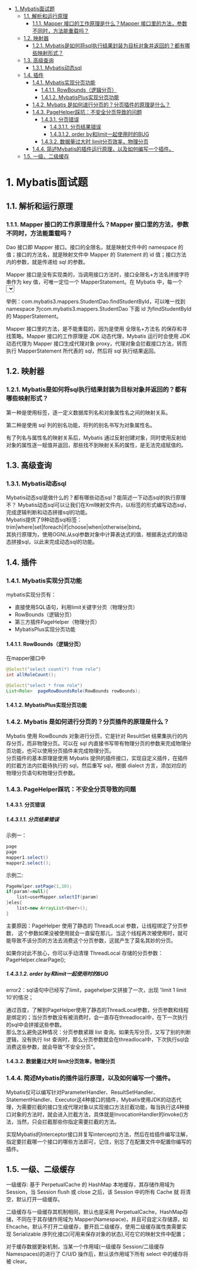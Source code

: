 
<!-- TOC -->

- [1. Mybatis面试题](#1-mybatis面试题)
    - [1.1. 解析和运行原理](#11-解析和运行原理)
        - [1.1.1. Mapper 接口的工作原理是什么？Mapper 接口里的方法，参数不同时，方法能重载吗？](#111-mapper-接口的工作原理是什么mapper-接口里的方法参数不同时方法能重载吗)
    - [1.2. 映射器](#12-映射器)
        - [1.2.1. Mybatis是如何将sql执行结果封装为目标对象并返回的？都有哪些映射形式？](#121-mybatis是如何将sql执行结果封装为目标对象并返回的都有哪些映射形式)
    - [1.3. 高级查询](#13-高级查询)
        - [1.3.1. Mybatis动态sql](#131-mybatis动态sql)
    - [1.4. 插件](#14-插件)
        - [1.4.1. Mybatis实现分页功能](#141-mybatis实现分页功能)
            - [1.4.1.1. RowBounds（逻辑分页）](#1411-rowbounds逻辑分页)
            - [1.4.1.2. MybatisPlus实现分页功能](#1412-mybatisplus实现分页功能)
        - [1.4.2. Mybatis 是如何进行分页的？分页插件的原理是什么？](#142-mybatis-是如何进行分页的分页插件的原理是什么)
        - [1.4.3. PageHelper踩坑：不安全分页导致的问题](#143-pagehelper踩坑不安全分页导致的问题)
            - [1.4.3.1. 分页错误](#1431-分页错误)
                - [1.4.3.1.1. 分页结果错误](#14311-分页结果错误)
                - [1.4.3.1.2. order by和limit一起使用时的BUG](#14312-order-by和limit一起使用时的bug)
            - [1.4.3.2. 数据量过大时 limit分页效率，物理分页](#1432-数据量过大时-limit分页效率物理分页)
        - [1.4.4. 简述Mybatis的插件运行原理，以及如何编写一个插件。](#144-简述mybatis的插件运行原理以及如何编写一个插件)
    - [1.5. 一级、二级缓存](#15-一级二级缓存)

<!-- /TOC -->

# 1. Mybatis面试题

<!-- 
MyBatis面试题
https://blog.csdn.net/ThinkWon/article/details/101292950
-->


## 1.1. 解析和运行原理

### 1.1.1. Mapper 接口的工作原理是什么？Mapper 接口里的方法，参数不同时，方法能重载吗？
Dao 接口即 Mapper 接口。接口的全限名，就是映射文件中的 namespace 的值；接口的方法名，就是映射文件中 Mapper 的 Statement 的 id 值；接口方法内的参数，就是传递给 sql 的参数。

Mapper 接口是没有实现类的，当调用接口方法时，接口全限名+方法名拼接字符串作为 key 值，可唯一定位一个 MapperStatement。在 Mybatis 中，每一个 <select>、<insert>、<update>、<delete>标签，都会被解析为一个MapperStatement 对象。

举例：com.mybatis3.mappers.StudentDao.findStudentById，可以唯一找到 namespace 为com.mybatis3.mappers.StudentDao 下面 id 为findStudentById 的 MapperStatement。

Mapper 接口里的方法，是不能重载的，因为是使用 全限名+方法名 的保存和寻找策略。Mapper 接口的工作原理是 JDK 动态代理，Mybatis 运行时会使用 JDK动态代理为 Mapper 接口生成代理对象 proxy，代理对象会拦截接口方法，转而执行 MapperStatement 所代表的 sql，然后将 sql 执行结果返回。

## 1.2. 映射器
### 1.2.1. Mybatis是如何将sql执行结果封装为目标对象并返回的？都有哪些映射形式？

第一种是使用标签，逐一定义数据库列名和对象属性名之间的映射关系。  

第二种是使用 sql 列的别名功能，将列的别名书写为对象属性名。  

有了列名与属性名的映射关系后，Mybatis 通过反射创建对象，同时使用反射给对象的属性逐一赋值并返回，那些找不到映射关系的属性，是无法完成赋值的。  


## 1.3. 高级查询
### 1.3.1. Mybatis动态sql
Mybatis动态sql是做什么的？都有哪些动态sql？能简述一下动态sql的执行原理不？ 
Mybatis动态sql可以让我们在Xml映射文件内，以标签的形式编写动态sql，完成逻辑判断和动态拼接sql的功能。  
Mybatis提供了9种动态sql标签：trim|where|set|foreach|if|choose|when|otherwise|bind。  
其执行原理为，使用OGNL从sql参数对象中计算表达式的值，根据表达式的值动态拼接sql，以此来完成动态sql的功能。  



## 1.4. 插件
### 1.4.1. Mybatis实现分页功能  
<!-- 

https://blog.csdn.net/weixin_51262054/article/details/131368161
-->
mybatis实现分页有：  
* 直接使用SQL语句，利用limit关键字分页（物理分页）  
* RowBounds（逻辑分页）  
* 第三方插件PageHelper（物理分页）  
* MybatisPlus实现分页功能  

#### 1.4.1.1. RowBounds（逻辑分页）   
在mapper接口中  

```java
@Select("select count(*) from role")
int allRoleCount();

@Select("select * from role")
List<Role>  pageRowBoundsRole(RowBounds rowBounds);
```
 

#### 1.4.1.2. MybatisPlus实现分页功能



### 1.4.2. Mybatis 是如何进行分页的？分页插件的原理是什么？  
Mybatis 使用 RowBounds 对象进行分页，它是针对 ResultSet 结果集执行的内存分页，而非物理分页。可以在 sql 内直接书写带有物理分页的参数来完成物理分页功能，也可以使用分页插件来完成物理分页。  
分页插件的基本原理是使用 Mybatis 提供的插件接口，实现自定义插件，在插件的拦截方法内拦截待执行的 sql，然后重写 sql，根据 dialect 方言，添加对应的物理分页语句和物理分页参数。    

### 1.4.3. PageHelper踩坑：不安全分页导致的问题
<!-- 
https://www.jianshu.com/p/88d1eca40271
https://blog.51cto.com/u_15127625/3892010
mybatis使用PageHelper的bug之第一次缓存后会自己分页
https://blog.csdn.net/qq_36635569/article/details/112674497
-->

#### 1.4.3.1. 分页错误

##### 1.4.3.1.1. 分页结果错误  
示例一：  
```java
page 
page 
mapper1.select()
mapper2.select();
```

示例二:  
```java
PageHelper.setPage(1,10);
if(param!=null){
    list=userMapper.selectIf(param)
}eles{
    list=new ArrayList<User>();
}
```

主要原因：PageHelper 使用了静态的 ThreadLocal 参数，让线程绑定了分页参数， 这个参数如果没被使用就会一直留在那儿，当这个线程再次被使用时，就可能导致不该分页的方法去消费这个分页参数，这就产生了莫名其妙的分页。  

如果你对此不放心，你可以手动清理 ThreadLocal 存储的分页参数：PageHelper.clearPage();


##### 1.4.3.1.2. order by和limit一起使用时的BUG
<!-- 

https://www.jianshu.com/p/88d1eca40271
https://www.cnblogs.com/goloving/p/15203934.html
-->

error2：sql语句中已经写了limit，pagehelper又拼接了一次，出现 'limit 1 limit 10’的情况；  

通过百度，了解到PageHelper使用了静态的ThreadLocal参数，分页参数和线程是绑定的；当分页参数没有被消费时，会一直存在threadlocal中，在下一次执行的sql中会拼接这些参数。  
那么怎么避免这种情况：分页参数紧跟 list 查询。如果先写分页，又写了别的判断逻辑，没有执行 list 查询时，那么分页参数就会在threadlocal中，下次执行sql会消费这些参数，就会导致“不安全分页”。  

#### 1.4.3.2. 数据量过大时 limit分页效率，物理分页
<!-- 

https://www.jianshu.com/p/88d1eca40271
-->


### 1.4.4. 简述Mybatis的插件运行原理，以及如何编写一个插件。

Mybatis仅可以编写针对ParameterHandler、ResultSetHandler、StatementHandler、Executor这4种接口的插件，Mybatis使用JDK的动态代理，为需要拦截的接口生成代理对象以实现接口方法拦截功能，每当执行这4种接口对象的方法时，就会进入拦截方法，具体就是InvocationHandler的invoke()方法，当然，只会拦截那些你指定需要拦截的方法。

实现Mybatis的Interceptor接口并复写intercept()方法，然后在给插件编写注解，指定要拦截哪一个接口的哪些方法即可，记住，别忘了在配置文件中配置你编写的插件。



## 1.5. 一级、二级缓存  

一级缓存: 基于 PerpetualCache 的 HashMap 本地缓存，其存储作用域为 Session，当 Session flush 或 close 之后，该 Session 中的所有 Cache 就 将清空，默认打开一级缓存。  

二级缓存与一级缓存其机制相同，默认也是采用 PerpetualCache，HashMap存储，不同在于其存储作用域为 Mapper(Namespace)，并且可自定义存储源，如 Ehcache。默认不打开二级缓存，要开启二级缓存，使用二级缓存属性类需要实现 Serializable 序列化接口(可用来保存对象的状态),可在它的映射文件中配置；  

对于缓存数据更新机制，当某一个作用域(一级缓存 Session/二级缓存Namespaces)的进行了 C/U/D 操作后，默认该作用域下所有 select 中的缓存将被 clear。  

